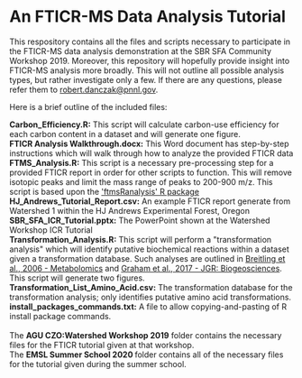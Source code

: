 # An FTICR-MS Data Analysis Tutorial
This respository contains all the files and scripts necessary to participate in the FTICR-MS data analysis demonstration at the SBR SFA Community Workshop 2019. 
Moreover, this repository will hopefully provide insight into FTICR-MS analysis more broadly. This will not outline all possible analysis types, but rather investigate only a few. If there are any questions, please refer them to robert.danczak@pnnl.gov.

Here is a brief outline of the included files:

<b>Carbon_Efficiency.R:</b> This script will calculate carbon-use efficiency for each carbon content in a dataset and will generate one figure.<br>
<b>FTICR Analysis Walkthrough.docx:</b> This Word document has step-by-step instructions which will walk through how to analyze the provided FTICR data<br>
<b>FTMS_Analysis.R:</b> This script is a necessary pre-processing step for a provided FTICR report in order for other scripts to function. This will remove isotopic peaks and limit the mass range of peaks to 200-900 m/z. This script is based upon the <a href=https://github.com/EMSL-Computing/ftmsRanalysis/tree/master>'ftmsRanalysis' R package</a><br>
<b>HJ_Andrews_Tutorial_Report.csv:</b> An example FTICR report generate from Watershed 1 within the HJ Andrews Experimental Forest, Oregon<br>
<b>SBR_SFA_ICR_Tutorial.pptx:</b> The PowerPoint shown at the Watershed Workshop ICR Tutorial<br>
<b>Transformation_Analysis.R:</b> This script will perform a "transformation analysis" which will identify putative biochemical reactions within a dataset given a transformation database. 
Such analyses are outlined in <a href=https://doi.org/10.1007/s11306-006-0029-z>Breitling et al., 2006 - Metabolomics</a> and <a href=https://doi.org/10.1002/2017JG003967>Graham et al., 2017 - JGR: Biogeosciences</a>. This script will generate two figures.<br>
<b>Transformation_List_Amino_Acid.csv:</b> The transformation database for the transformation analysis; only identifies putative amino acid transformations.<br>
<b>install_packages_commands.txt:</b> A file to allow copying-and-pasting of R install package commands.<br>
<br>
The <b>AGU CZO:Watershed Workshop 2019</b> folder contains the necessary files for the FTICR tutorial given at that workshop.
<br>
The <b> EMSL Summer School 2020 </b> folder contains all of the necessary files for the tutorial given during the summer school.
